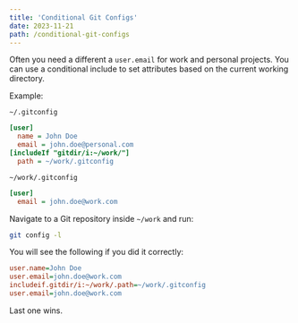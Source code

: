 ```yaml
---
title: 'Conditional Git Configs'
date: 2023-11-21
path: /conditional-git-configs
---
```


Often you need a different a `user.email` for work and personal projects. You can use a conditional include to set attributes based on the current working directory.

Example:

`~/.gitconfig`

```ini
[user]
  name = John Doe
  email = john.doe@personal.com
[includeIf "gitdir/i:~/work/"]
  path = ~/work/.gitconfig
```

`~/work/.gitconfig`

```ini
[user]
  email = john.doe@work.com
```

Navigate to a Git repository inside `~/work` and run:

```sh
git config -l
```

You will see the following if you did it correctly:

```ini
user.name=John Doe
user.email=john.doe@work.com
includeif.gitdir/i:~/work/.path=~/work/.gitconfig
user.email=john.doe@work.com
```

Last one wins.
